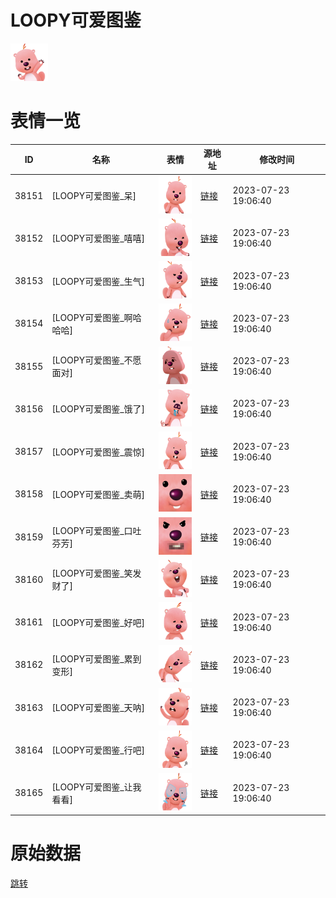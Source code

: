# LOOPY可爱图鉴

<img src="./cover.png" height="60" alt="cover" />

# 表情一览

|ID|名称|表情|源地址|修改时间|
|----|----|----|----|----|
|38151|[LOOPY可爱图鉴_呆]|<img src="./pic/038151_%5BLOOPY可爱图鉴_呆%5D.png" height="60" alt="呆"/>|[链接](https://i0.hdslb.com/bfs/garb/820dbf3fc87022faec7e9c70e8b84d2c126553bc.png)|2023-07-23 19:06:40|
|38152|[LOOPY可爱图鉴_嘻嘻]|<img src="./pic/038152_%5BLOOPY可爱图鉴_嘻嘻%5D.png" height="60" alt="嘻嘻"/>|[链接](https://i0.hdslb.com/bfs/garb/6c5116f8c3478b6db65fcbada17ba2920c4eb8ce.png)|2023-07-23 19:06:40|
|38153|[LOOPY可爱图鉴_生气]|<img src="./pic/038153_%5BLOOPY可爱图鉴_生气%5D.png" height="60" alt="生气"/>|[链接](https://i0.hdslb.com/bfs/garb/dede674d9498b65f27f813cea181846ecaa0ef40.png)|2023-07-23 19:06:40|
|38154|[LOOPY可爱图鉴_啊哈哈哈]|<img src="./pic/038154_%5BLOOPY可爱图鉴_啊哈哈哈%5D.png" height="60" alt="啊哈哈哈"/>|[链接](https://i0.hdslb.com/bfs/garb/90a9da5bd6e475ec2b1cf0c0cc5cbae39227ff0b.png)|2023-07-23 19:06:40|
|38155|[LOOPY可爱图鉴_不愿面对]|<img src="./pic/038155_%5BLOOPY可爱图鉴_不愿面对%5D.png" height="60" alt="不愿面对"/>|[链接](https://i0.hdslb.com/bfs/garb/5ddca0a33ba2d09477a60eb36f8cd279a59eaa12.png)|2023-07-23 19:06:40|
|38156|[LOOPY可爱图鉴_饿了]|<img src="./pic/038156_%5BLOOPY可爱图鉴_饿了%5D.png" height="60" alt="饿了"/>|[链接](https://i0.hdslb.com/bfs/garb/2d3cf363351fc06b6f8c908e37de8b05b33eab7a.png)|2023-07-23 19:06:40|
|38157|[LOOPY可爱图鉴_震惊]|<img src="./pic/038157_%5BLOOPY可爱图鉴_震惊%5D.png" height="60" alt="震惊"/>|[链接](https://i0.hdslb.com/bfs/garb/34dfc425f115ff22a3ffd9dc7a93f620dc9a810d.png)|2023-07-23 19:06:40|
|38158|[LOOPY可爱图鉴_卖萌]|<img src="./pic/038158_%5BLOOPY可爱图鉴_卖萌%5D.png" height="60" alt="卖萌"/>|[链接](https://i0.hdslb.com/bfs/garb/6e455efc29052e6ce28a6820a4b7df7c8eb2621f.png)|2023-07-23 19:06:40|
|38159|[LOOPY可爱图鉴_口吐芬芳]|<img src="./pic/038159_%5BLOOPY可爱图鉴_口吐芬芳%5D.png" height="60" alt="口吐芬芳"/>|[链接](https://i0.hdslb.com/bfs/garb/33f1ee90ab85d803979a4255aef115c5b76df8fb.png)|2023-07-23 19:06:40|
|38160|[LOOPY可爱图鉴_笑发财了]|<img src="./pic/038160_%5BLOOPY可爱图鉴_笑发财了%5D.png" height="60" alt="笑发财了"/>|[链接](https://i0.hdslb.com/bfs/garb/b3f52ded30cea793b0b20b598ffc3bdf61804572.png)|2023-07-23 19:06:40|
|38161|[LOOPY可爱图鉴_好吧]|<img src="./pic/038161_%5BLOOPY可爱图鉴_好吧%5D.png" height="60" alt="好吧"/>|[链接](https://i0.hdslb.com/bfs/garb/c1519226dd5d9e0e85af631b184a58e560d0a3dd.png)|2023-07-23 19:06:40|
|38162|[LOOPY可爱图鉴_累到变形]|<img src="./pic/038162_%5BLOOPY可爱图鉴_累到变形%5D.png" height="60" alt="累到变形"/>|[链接](https://i0.hdslb.com/bfs/garb/4eef32e2d73e62281b5f3bdf10a51e639c5455b2.png)|2023-07-23 19:06:40|
|38163|[LOOPY可爱图鉴_天呐]|<img src="./pic/038163_%5BLOOPY可爱图鉴_天呐%5D.png" height="60" alt="天呐"/>|[链接](https://i0.hdslb.com/bfs/garb/587877970c6ed260cdb059561c793477306d9eaa.png)|2023-07-23 19:06:40|
|38164|[LOOPY可爱图鉴_行吧]|<img src="./pic/038164_%5BLOOPY可爱图鉴_行吧%5D.png" height="60" alt="行吧"/>|[链接](https://i0.hdslb.com/bfs/garb/e3d906d6c52f22f79f1d56f83f9d22103200fb60.png)|2023-07-23 19:06:40|
|38165|[LOOPY可爱图鉴_让我看看]|<img src="./pic/038165_%5BLOOPY可爱图鉴_让我看看%5D.png" height="60" alt="让我看看"/>|[链接](https://i0.hdslb.com/bfs/garb/94f1e0d5175ceae0cd818fe902c41afd928bee93.png)|2023-07-23 19:06:40|

# 原始数据

[跳转](./raw.json)

